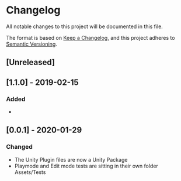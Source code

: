 # Changelog

All notable changes to this project will be documented in this file.

The format is based on [Keep a Changelog](https://keepachangelog.com/en/1.0.0/),
and this project adheres to [Semantic Versioning](https://semver.org/spec/v2.0.0.html).

## [Unreleased]

## [1.1.0] - 2019-02-15

### Added

- 


## [0.0.1] - 2020-01-29

### Changed

- The Unity Plugin files are now a Unity Package
- Playmode and Edit mode tests are sitting in their own folder Assets/Tests

